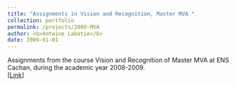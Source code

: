 ```yaml
---
title: "Assignments in Vision and Recognition, Master MVA "
collection: portfolio
permalink: /projects/2009-MVA
author: <b>Antoine Labatie</b>
date: 2009-01-01
---
```


Assignments from the course Vision and Recognition of Master MVA at ENS Cachan, during the academic year 2008-2009.<br>
[[Link](https://github.com/alabatie/Vision-Recognition)]
<br>
<br>

